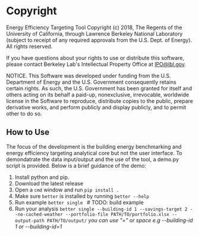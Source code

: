 ﻿# Copyright

Energy Efficiency Targeting Tool Copyright (c) 2018, The Regents of the University of California, through Lawrence Berkeley National Laboratory (subject to receipt of any required approvals from the U.S. Dept. of Energy). All rights reserved.

If you have questions about your rights to use or distribute this software, please contact Berkeley Lab's Intellectual Property Office at  IPO@lbl.gov.

NOTICE.  This Software was developed under funding from the U.S. Department of Energy and the U.S. Government consequently retains certain rights. As such, the U.S. Government has been granted for itself and others acting on its behalf a paid-up, nonexclusive, irrevocable, worldwide license in the Software to reproduce, distribute copies to the public, prepare derivative works, and perform publicly and display publicly, and to permit other to do so. 

## How to Use
The focus of the development is the building energy benchmarking and energy efficiency targeting analytical core but not the user interface. To demondatrate the data input/output and the use of the tool, a demo.py script is provided. Below is a brief guidance of the demo: 
1. Install python and pip. 
2. Download the latest release
3. Open a `cmd` window and run 
 ```pip install .```
 4. Make sure `better` is installed by running `better --help`
 5. Run example `better single ` # TODO: build example
 6. Run your analysis
 ``` better single --building-id 1 --savings-target 2 --no-cached-weather --portfolio-file PATH/TO/portfolio.xlsx --output-path PATH/TO/output/ ```
 *you can use "=" or space e.g --building-id 1 or --building-id=1*